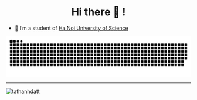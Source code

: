 <h1 align="center"> Hi there 👋 ! </h1>

<!--
**tathanhdatt/tathanhdatt** is a ✨ _special_ ✨ repository because its `README.md` (this file) appears on your GitHub profile.

Here are some ideas to get you started:

- 🔭 I’m currently working on ...
- 🌱 I’m currently learning ...
- 👯 I’m looking to collaborate on ...
- 🤔 I’m looking for help with ...
- 💬 Ask me about ...
- 📫 How to reach me: ...
- 😄 Pronouns: ...
- ⚡ Fun fact: ...
-->

- 🌱 I’m a student of [Ha Noi University of Science](http://hus.vnu.edu.vn)
<div align="center">
  <a href="https://1999azzar.github.io/1999AZZAR/">
  <img  src="https://github.com/1999AZZAR/1999AZZAR/blob/main/resources/img/grid-snake.svg"
       alt="snake" /></a>
</div>

-----
<table style="width:100%;">
  <tr>
    <img src="https://github-readme-stats.vercel.app/api?username=tathanhdatt&bg_color=FFFFFF00&text_color=179fa3&show_icons=true&count_private=true&include_all_commits=true&theme=tokyonight" alt="tathanhdatt" width="50%"/>
  </tr>
</table>
